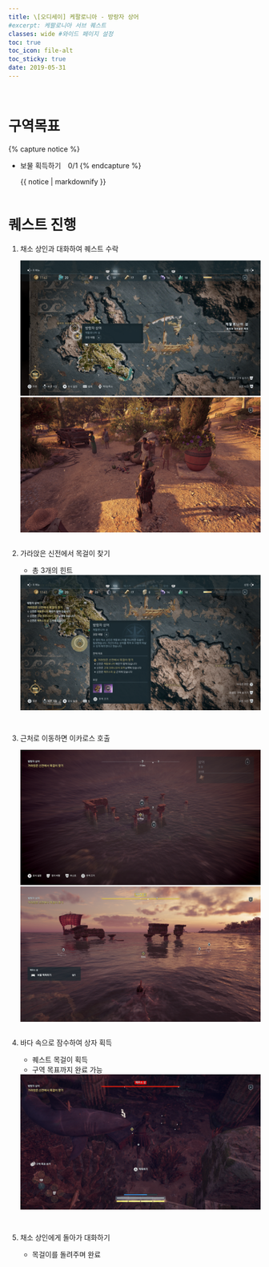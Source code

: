 ```yaml
---
title: \[오디세이] 케팔로니아 - 방랑자 상어
#excerpt: 케팔로니아 서브 퀘스트
classes: wide #와이드 페이지 설정
toc: true
toc_icon: file-alt
toc_sticky: true
date: 2019-05-31
---
```


<head>
    <style type="text/css">
        aside { font-size: 22px; }
        section { font-size: 16px; }
        .notice--primary > ul { font-size: 14px; }
        tbody, th { text-align: center; }
        .notice--primary { width: 50%; margin-left: 24px; }
        b { color: crimson; }
    </style>
</head>
<br>

# 구역목표
{% capture notice %}
* 보물 획득하기　0/1
{% endcapture %}

<div class="notice--primary">{{ notice | markdownify }}</div>
<br>


# 퀘스트 진행

1. 채소 상인과 대화하여 퀘스트 수락
    <figure class="half" style="margin: 0px;">
        <a href="https://raw.githubusercontent.com/kimguri/kimguri.github.io/master/assets/images/aoc/kephallonia/06-Shark-the-Vagrant/1-1.png">
            <img src="https://raw.githubusercontent.com/kimguri/kimguri.github.io/master/assets/images/aoc/kephallonia/06-Shark-the-Vagrant/1-1.png">
        </a>
        <a href="https://raw.githubusercontent.com/kimguri/kimguri.github.io/master/assets/images/aoc/kephallonia/06-Shark-the-Vagrant/1-2.png">
            <img src="https://raw.githubusercontent.com/kimguri/kimguri.github.io/master/assets/images/aoc/kephallonia/06-Shark-the-Vagrant/1-2.png">
        </a> 
    </figure>
    <pre></pre>

2. 가라앉은 신전에서 목걸이 찾기
    - 총 3개의 힌트
    <a href="https://raw.githubusercontent.com/kimguri/kimguri.github.io/master/assets/images/aoc/kephallonia/06-Shark-the-Vagrant/2.png">
        <img src="https://raw.githubusercontent.com/kimguri/kimguri.github.io/master/assets/images/aoc/kephallonia/06-Shark-the-Vagrant/2.png">
    </a>
    <pre></pre>
    <pre></pre>

3. 근처로 이동하면 이카로스 호출
    <figure class="half" style="margin: 0px;">
        <a href="https://raw.githubusercontent.com/kimguri/kimguri.github.io/master/assets/images/aoc/kephallonia/06-Shark-the-Vagrant/4-2.png">
            <img src="https://raw.githubusercontent.com/kimguri/kimguri.github.io/master/assets/images/aoc/kephallonia/06-Shark-the-Vagrant/4-2.png">
        </a>
        <a href="https://raw.githubusercontent.com/kimguri/kimguri.github.io/master/assets/images/aoc/kephallonia/06-Shark-the-Vagrant/4-1.png">
            <img src="https://raw.githubusercontent.com/kimguri/kimguri.github.io/master/assets/images/aoc/kephallonia/06-Shark-the-Vagrant/4-1.png">
        </a>
    </figure>
    <pre></pre>
    

4. 바다 속으로 잠수하여 상자 획득
    - 퀘스트 목걸이 획득
    - 구역 목표까지 완료 가능
    <a href="https://raw.githubusercontent.com/kimguri/kimguri.github.io/master/assets/images/aoc/kephallonia/06-Shark-the-Vagrant/5.png">
        <img src="https://raw.githubusercontent.com/kimguri/kimguri.github.io/master/assets/images/aoc/kephallonia/06-Shark-the-Vagrant/5.png">
    </a> 
    <pre></pre>
    <pre></pre>

5. 채소 상인에게 돌아가 대화하기
    - 목걸이를 돌려주며 완료
